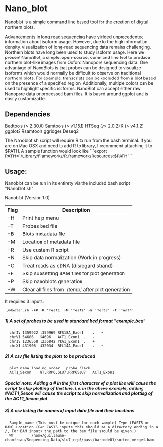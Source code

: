 # Nano_blot

Nanoblot is a simple command line based tool for the creation of digital northern blots.

Advancements in long read sequencing have yielded unprecedented information about isoform usage. However, 
due to the high information density, visualization of long-read sequencing data remains challenging. 
Northern blots have long been used to study isoform usage. Here we present NanoBlot, a simple, open-source, 
command line tool to produce northern blot-like images from Oxford Nanopore sequencing data. One advantage 
of NanoBlots is that probes can be designed to visualize isoforms which would normally be difficult to 
observe on traditional northern blots. For example, transcripts can be excluded from a blot based on the 
presence of a specified region. Additionally, multiple colors can be used to highlight specific isoforms. 
NanoBlot can accept either raw Nanopore data or processed bam files. It is based around ggplot and is 
easily customizable. 

## Dependencies 

Bedtools (> 2.30.0)
Samtools (> v1.15.1)
HTSeq (v> 2.0.2)
R (> v4.1.2)
  ggplot2
  Rsamtools
  ggridges
  Deseq2
  
The Nanoblot.sh script will require R to run from the bash terminal. If you are on Mac OSX and need to add R to library, I recommend attaching it to $PATH. 
A sample function would look like ```export PATH="/Library/Frameworks/R.framework/Resources:$PATH"```

## Usage:

Nanoblot can be run in its entirety via the included bash script "Nanoblot.sh"

Nanoblot (Version 1.0)

| Flag | Description |
| ---  | --- |
| -H   |  Print help menu |
| -T   |  Probes bed file |
| -B   |  Blots metadata file |
| -M   |  Location of metadata file |
| -R   |  Use custem R script |
| -N   |  Skip data normalization (Work in progress) |
| -C   |  Treat reads as cDNA (disregard strand) |
| -F   |  Skip subsetting BAM files for plot generation |
| -P   |  Skip nanoblots generation |
| -W   |  Clear all files from ./temp/ after plot generation |


It requires 3 inputs:

```./Master.sh -FP -R 'Test1' -M 'Test2' -B 'Test3' -T 'Test4'```

##### 1) A set of probes to be used in standard bed format "example.bed" 
```
  chrIV	1359922	1359969	RPS18A_Exon1	.	+
  chrVI	54686	54696	ACT1_Exon1	.	-
  chrIV	1236558	1236842	YRA1_Exon1	.	+
  chrXI	431906	432034	RPL14A_Exon1	.	+
```

##### 2) A csv file listing the plots to be produced 
```
  plot_name	loading_order	probe_black	
  ACT1_5exon	WT,RRP6,SLU7,RRP6SLU7	ACT1_Exon1	
```

##### Special note: Adding a # in the first character of a plot line will cause the script to skip plotting of that line. I.e. in the above example, adding #ACT1_5exon will cause the script to skip normalization and plotting of the ACT1_5exon plot

##### 3) A csv listing the names of input data file and their locations
```
  Sample_name (This must be unique for each sample)	Type (FAST5 or BAM)	Location (For FAST5 inputs this should be a directory ending in a /, For BAM inputs the path to the bam file should be given.)
  WT		/home/guillaume-chanfreau/Sequencing_Data/slu7_rrp6/pass/barcode01/sorted_merged.bam
```
